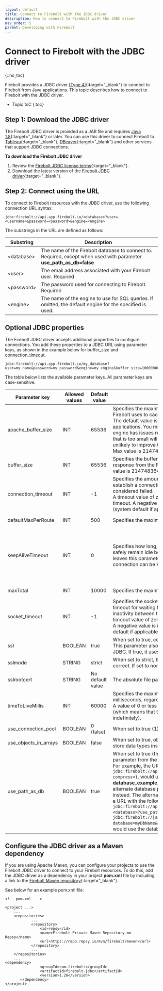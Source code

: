 ```yaml
---
layout: default
title: Connect to Firebolt with the JDBC driver
description: How to connect to Firebolt with the JDBC driver
nav_order: 5
parent: Developing with Firebolt
---
```


# Connect to Firebolt with the JDBC driver
{:.no_toc}

Firebolt provides a JDBC driver [(Type 4)](https://en.wikipedia.org/wiki/JDBC_driver#Type_4_driver_%E2%80%93_Database-Protocol_driver/Thin_Driver(Pure_Java_driver)){:target="_blank"} to connect to Firebolt from Java applications. This topic describes how to connect to Firebolt with the JDBC driver.

* Topic toC
{:toc}

## Step 1: Download the JDBC driver

The Firebolt JDBC driver is provided as a JAR file and requires [Java 1.8](https://java.com/en/download/manual.jsp){:target="_blank"} or later. You can use this driver to connect Firebolt to [Tableau](https://docs.firebolt.io/integrations/business-intelligence/setting-up-tableau-desktop-jdbc-to-firebolt.html){:target="_blank"}, [DBeaver](https://docs.firebolt.io/integrations/setting-up-dbeaver-jdbc-connection-to-firebolt.html){:target="_blank"} and other services that support JDBC connections.

**To download the Firebolt JDBC driver**

1.  Review the [Firebolt JDBC license terms](https://firebolt-publishing-public.s3.amazonaws.com/repo/jdbc/License.pdf){:target="_blank"}.
2.  Download the latest version of the [Firebolt JDBC driver](https://firebolt-publishing-public.s3.amazonaws.com/repo/jdbc/firebolt-jdbc-latest.jar){:target="_blank"}.

## Step 2: Connect using the URL

To connect to Firebolt resources with the JDBC driver, use the following connection URL syntax:

    jdbc:firebolt://api.app.firebolt.io/<database>?user=<username>&password=<password>&engine=<engine>

The substrings in the URL are defined as follows:

| Substring    | Description                                                  |
| ------------ | ------------------------------------------------------------ |
| \<database\> | The name of  the Firebolt database to connect to. Required, except when used with parameter **use_path_as_db=false** |
| \<user\>     | The email address associated with your Firebolt user. Required |
| \<password\> | The password used for connecting to Firebolt. Required       |
| \<engine\>   | The name of the engine to use for SQL queries. If omitted, the default engine for the specified <database> is used. |

## Optional JDBC properties

The Firebolt JDBC driver accepts additional properties to configure connections. You add these properties to a JDBC URL using parameter keys, as shown in the example below for buffer_size and connection_timeout.  

    jdbc:firebolt://api.app.firebolt.io/my_database?user=my_name&password=my_password&engine=my_engine&buffer_size=1000000&connection_timeout=10000

The table below lists the available parameter keys. All parameter keys are case-sensitive.

| **Parameter key**     | **Allowed values** | **Default value** | **Description**                                              | **Range**                                                    |
| --------------------- | ------------------ | ----------------- | ------------------------------------------------------------ | ------------------------------------------------------------ |
| apache_buffer_size    | INT                | 65536             | Specifies the maximum amount of RAM in bytes that Firebolt uses to cache HTTP messages.<br/>The default value is acceptable for a broad range of applications. You might try reducing this value if your engine has issues related to inadequate memory. A buffer that is too small will create a bottleneck. A larger buffer is unlikely to improve throughput performance.. <br/>Max value is 2147483645. | 1 to 214748365 (although the max value is theoretical, and greatly depends on the machine) |
| buffer_size           | INT                | 65536             | Specifies the buffer used by the driver to read the response from the Firebolt API, in bytes.  The maximum value is 2147483645. | 1 to 214748365 (same as above)                               |
| connection_timeout    | INT                | -1                | Specifies the amount of time in milliseconds to wait to establish a connection before the connection is considered failed. <br/>A timeout value of zero is interpreted as an infinite timeout. A negative value is interpreted as undefined (system default if applicable). | From INTEGER.MIN (-2147483648) to INTEGER.MAX  (2147483647)  |
| defaultMaxPerRoute    | INT                | 500               | Specifies the maximum number of connections per route.       | From 1 to INTEGER.MAX                                        |
| keepAliveTimeout      | INT                | 0                 | Specifies how long, in milliseconds, a connection can safely remain idle before being reused.  A value of 0 or less leaves this parameter undefined (which means that the connection can be kept alive indefinitely). | From INTEGER.MIN (-2147483648) to INTEGER.MAX  (2147483647)  (But any value of 0 or less = undefined)  See keepAliveStrategy |
| maxTotal              | INT                | 10000             | Specifies the maximum total number of connections.           | From 1 to INTEGER.MAX                                        |
| socket_timeout        | INT                | -1                | Specifies the socket timeout in milliseconds. This is the timeout for waiting for data -- the maximum period of inactivity between two consecutive data packets. A timeout value of zero is interpreted as an infinite timeout. A negative value is interpreted as undefined (system default if applicable). | From INTEGER.MIN (-2147483648) to INTEGER.MAX  (2147483647)  |
| ssl                   | BOOLEAN            | true              | When set to true, connections use SSL / TLS certificates. This parameter also determines the port used by the JDBC. If true, it uses port 443. If false, it uses port 80. | true or false                                                |
| sslmode               | STRING             | strict            | When set to strict, the certificate is validated to ensure it is correct. If set to none, no certificate verification is used. | strict or none                                               |
| sslrootcert           | STRING             | No default value  | The absolute file path for the SSL root certificate.         |                                                              |
| timeToLiveMillis      | INT                | 60000             | Specifies the maximum lifespan of connections, in milliseconds, regardless of their **keepAliveTimeout** value.  A value of 0 or less leaves this parameter undefined (which means that the connection can be kept alive indefinitely). | From INTEGER.MIN (-2147483648) to INTEGER.MAX  (2147483647)  |
| use_connection_pool   | BOOLEAN            | 0 (false)         | When set to true (1), a connection pool is used.             | 0 or 1                                                       |
| use_objects_in_arrays | BOOLEAN            | false             | When set to true, object arrays **(Object[])** are used to store data types instead of primitive arrays. | true or false                                                |
| use_path_as_db        | BOOLEAN            | true              | When set to true (the default) or not specified, the path parameter **<database>** from the URL is used as the database name. For example, the URL, `jdbc:firebolt://api.dev.firebolt.io/database_example?compress=1`, would use the database name, **database_example**. However, when set to false, an alternate database parameter from the URL is used instead. The alternate database identifier can be added to a URL with the following syntax: `jdbc:firebolt://api.app.firebolt.io/path?database=<database>?use_path_as_db=false`. For example, the URL, `jdbc:firebolt://[api.dev.firebolt.io/database_example?database=myDbName&compress=1&use_path_as_db=false`, would use the database identifier **myDbName**. | true or false  |

## Configure the JDBC driver as a Maven dependency

If you are using Apache Maven, you can configure your projects to use the Firebolt JDBC driver to connect to your Firebolt resources. To do this, add the JDBC driver as a dependency in your project **pom.xml** file by including a link to the [Firebolt Maven repository](https://repo.repsy.io/mvn/firebolt/maven/){:target="_blank"}.

See below for an example pom.xml file:

    <!-- pom.xml  -->
    
    <project ...>
        ...
        <repositories>
        		...
        		<repository>
      	    		<id>repsy</id>
      	    		<name>Firebolt Private Maven Repository on Repsy</name>
      	    		<url>https://repo.repsy.io/mvn/firebolt/maven</url>
    	    	</repository>
    	    	...
      	</repositories>
      	...
    <dependency>
                	<groupId>com.firebolt</groupId>
                	<artifactId>firebolt-jdbc</artifactId>
                	<version>1.26</version>
           </dependency>
    </project>
